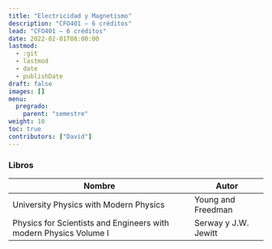 ```yaml
---
title: "Electricidad y Magnetismo"
description: "CFO401 — 6 créditos"
lead: "CFO401 — 6 créditos"
date: 2022-02-01T08:00:00
lastmod:
  - :git
  - lastmod
  - date
  - publishDate
draft: false
images: []
menu:
  pregrado:
    parent: "semestre"
weight: 10
toc: true
contributors: ["David"]
---
```


### Libros

|Nombre|Autor|
|------|-----|
|University Physics with Modern Physics|Young and Freedman|
|Physics for Scientists and Engineers with modern Physics Volume I|Serway y J.W. Jewitt|
